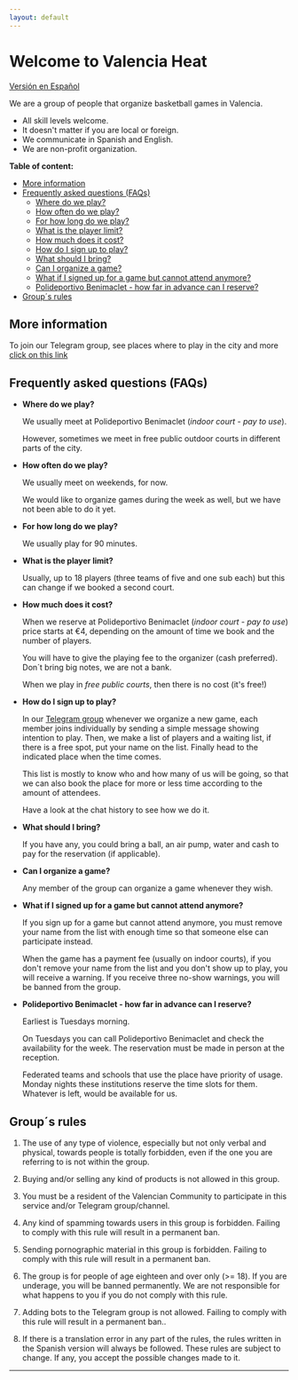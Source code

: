 ```yaml
---
layout: default
---
```


# Welcome to Valencia Heat

[Versión en Español](./)

We are a group of people that organize basketball games in Valencia.

- All skill levels welcome.
- It doesn't matter if you are local or foreign.
- We communicate in Spanish and English.
- We are non-profit organization.

**Table of content:**
- [More information](#more-info)
- [Frequently asked questions (FAQs)](#faqs)
  - [Where do we play?](#where)
  - [How often do we play?](#how-often)
  - [For how long do we play?](#how-long)
  - [What is the player limit?](#how-many)
  - [How much does it cost?](#how-much)
  - [How do I sign up to play?](#how-to)
  - [What should I bring?](#bring)
  - [Can I organize a game?](#can-i)
  - [What if I signed up for a game but cannot attend anymore?](#no-show)
  - [Polideportivo Benimaclet - how far in advance can I reserve?](#pol-ben-booking)
- [Group´s rules ](#rules)


<!-- headings -->
<a id="more-info"></a>
## More information

To join our Telegram group, see places where to play in the city and more [click on this link](https://linktr.ee/valenciaheat)

<a id="faqs"></a>
## Frequently asked questions (FAQs)

<a id="where"></a>
- **Where do we play?**

  We usually meet at Polideportivo Benimaclet (_indoor court - pay to use_). 
  
  However, sometimes we meet in free public outdoor courts in different parts of the city.

<a id="how-often"></a>
- **How often do we play?**
  
  We usually meet on weekends, for now.

  We would like to organize games during the week as well, but we have not been able to do it yet.

<a id="how-long"></a>
- **For how long do we play?**
  
  We usually play for 90 minutes.

<a id="how-many"></a>
- **What is the player limit?**

  Usually, up to 18 players (three teams of five and one sub each) but this can change if we booked a second court.

<a id="how-much"></a>
- **How much does it cost?**

  When we reserve at Polideportivo Benimaclet (_indoor court - pay to use_) price starts at €4, depending on the amount of time we book and the number of players.
  
  You will have to give the playing fee to the organizer (cash preferred). Don´t bring big notes, we are not a bank.
  
  When we play in _free public courts_, then there is no cost (it's free!)

<a id="how-to"></a>
- **How do I sign up to play?**

  In our [Telegram group](https://linktr.ee/valenciaheat) whenever we organize a new game, each member joins individually by sending a simple message showing intention to play. Then, we make a list of players and a waiting list, if there is a free spot, put your name on the list. Finally head to the indicated place when the time comes.

  This list is mostly to know who and how many of us will be going, so that we can also book the place for more or less time according to the amount of attendees.

  Have a look at the chat history to see how we do it.

<a id="bring"></a>
- **What should I bring?**

  If you have any, you could bring a ball, an air pump, water and cash to pay for the reservation (if applicable).

<a id="can-i"></a>
- **Can I organize a game?**

  Any member of the group can organize a game whenever they wish.

<a id="no-show"></a>
- **What if I signed up for a game but cannot attend anymore?**

  If you sign up for a game but cannot attend anymore, you must remove your name from the list with enough time so that someone else can participate instead.

  When the game has a payment fee (usually on indoor courts), if you don't remove your name from the list and you don't show up to play, you will receive a warning. If you receive three no-show warnings, you will be banned from the group.

<a id="pol-ben-booking"></a>
- **Polideportivo Benimaclet - how far in advance can I reserve?**

  Earliest is Tuesdays morning. 
  
  On Tuesdays you can call Polideportivo Benimaclet and check the availability for the week. The reservation must be made in person at the reception.

  Federated teams and schools that use the place have priority of usage. Monday nights these institutions reserve the time slots for them. Whatever is left, would be available for us.

<a id="rules"></a>
## Group´s rules 

1. The use of any type of violence, especially but not only verbal and physical, towards people is totally forbidden, even if the one you are referring to is not within the group.

1. Buying and/or selling any kind of products is not allowed in this group. 

1. You must be a resident of the Valencian Community to participate in this service and/or Telegram group/channel.

1. Any kind of spamming towards users in this group is forbidden. Failing to comply with this rule will result in a permanent ban.

1. Sending pornographic material in this group is forbidden. Failing to comply with this rule will result in a permanent ban.

1. The group is for people of age eighteen and over only (>= 18). If you are underage, you will be banned permanently. We are not responsible for what happens to you if you do not comply with this rule.

1. Adding bots to the Telegram group is not allowed. Failing to comply with this rule will result in a permanent ban..

1. If there is a translation error in any part of the rules, the rules written in the Spanish version will always be followed. These rules are subject to change. If any, you accept the possible changes made to it.

* * *